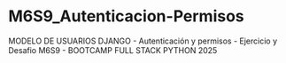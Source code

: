 # M6S9_Autenticacion-Permisos
MODELO DE USUARIOS DJANGO - Autenticación y permisos - Ejercicio y Desafio M6S9 - BOOTCAMP FULL STACK PYTHON 2025
